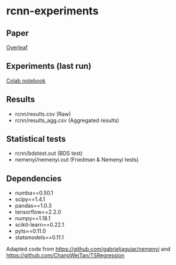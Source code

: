 # rcnn-experiments

## Paper
[Overleaf](https://www.overleaf.com/6989937774bmvncgjkysgb)

## Experiments (last run)
[Colab notebook](https://colab.research.google.com/drive/1IljUzQuDRDmjE7bmlihuc6L1-tgog6WP?usp=sharing)

## Results
- rcnn/results.csv (Raw)
- rcnn/results_agg.csv (Aggregated results)

## Statistical tests
- rcnn/bdstest.out (BDS test)
- nemenyi/nemenyi.out (Friedman & Nemenyi tests)

## Dependencies
- numba==0.50.1
- scipy==1.4.1
- pandas==1.0.3
- tensorflow==2.2.0
- numpy==1.18.1
- scikit-learn==0.22.1
- pyts==0.11.0
- statsmodels==0.11.1

Adapted code from https://github.com/gabrieljaguiar/nemenyi and https://github.com/ChangWeiTan/TSRegression
